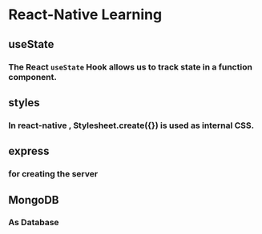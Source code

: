 # React-Native Learning
## useState
### The React `useState` Hook allows us to track state in a function component.

## styles
### In react-native , Stylesheet.create({}) is used as internal CSS.

## express
### for creating the server

## MongoDB
### As Database
